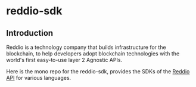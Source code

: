 # reddio-sdk

## Introduction

Reddio is a technology company that builds infrastructure for the blockchain, to help developers adopt blockchain technologies with the world's first easy-to-use layer 2 Agnostic APIs.

Here is the mono repo for the reddio-sdk, provides the SDKs of the [Reddio API](https://docs.reddio.com/guide/api-reference/api-reference.html) for various languages.

